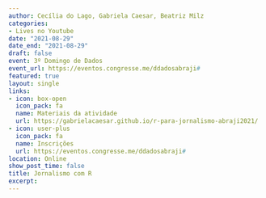 ```yaml
---
author: Cecília do Lago, Gabriela Caesar, Beatriz Milz
categories:
- Lives no Youtube
date: "2021-08-29"
date_end: "2021-08-29"
draft: false
event: 3º Domingo de Dados
event_url: https://eventos.congresse.me/ddadosabraji#
featured: true
layout: single
links:
- icon: box-open
  icon_pack: fa
  name: Materiais da atividade
  url: https://gabrielacaesar.github.io/r-para-jornalismo-abraji2021/
- icon: user-plus
  icon_pack: fa
  name: Inscrições
  url: https://eventos.congresse.me/ddadosabraji#  
location: Online
show_post_time: false
title: Jornalismo com R
excerpt: 
---
```

